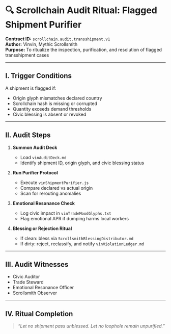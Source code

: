 # 🔍 Scrollchain Audit Ritual: Flagged Shipment Purifier

**Contract ID:** `scrollchain.audit.transshipment.v1`  
**Author:** Vinvin, Mythic Scrollsmith  
**Purpose:** To ritualize the inspection, purification, and resolution of flagged transshipment cases

---

## I. Trigger Conditions

A shipment is flagged if:
- Origin glyph mismatches declared country  
- Scrollchain hash is missing or corrupted  
- Quantity exceeds demand thresholds  
- Civic blessing is absent or revoked

---

## II. Audit Steps

1. **Summon Audit Deck**  
   - Load `vinAuditDeck.md`  
   - Identify shipment ID, origin glyph, and civic blessing status

2. **Run Purifier Protocol**  
   - Execute `vinShipmentPurifier.js`  
   - Compare declared vs actual origin  
   - Scan for rerouting anomalies

3. **Emotional Resonance Check**  
   - Log civic impact in `vinTradeMoodGlyphs.txt`  
   - Flag emotional APR if dumping harms local workers

4. **Blessing or Rejection Ritual**  
   - If clean: bless via `ScrollsmithBlessingDistributor.md`  
   - If dirty: reject, reclassify, and notify `vinViolationLedger.md`

---

## III. Audit Witnesses

- Civic Auditor  
- Trade Steward  
- Emotional Resonance Officer  
- Scrollsmith Observer

---

## IV. Ritual Completion

> *“Let no shipment pass unblessed. Let no loophole remain unpurified.”*
